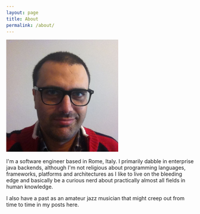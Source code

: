 ```yaml
---
layout: page
title: About
permalink: /about/
---
```


![A picture of Mirko](/images/mirko.jpg)

I'm a software engineer based in Rome, Italy. I primarily dabble in enterprise
java backends, although I'm not religious about programming languages,
frameworks, platforms and architectures as I like to live on the bleeding edge
and basically be a curious nerd about practically almost all fields in human
knowledge.

I also have a past as an amateur jazz musician that might creep out from time
to time in my posts here.
